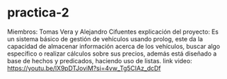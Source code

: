 # practica-2
Miembros: Tomas Vera y Alejandro Cifuentes
explicación del proyecto:
Es un sistema básico de gestión de vehículos usando prolog, este da la capacidad de almacenar información acerca de los vehículos, buscar algo específico o realizar cálculos sobre sus precios, además está diseñado a base de hechos y predicados, haciendo uso de listas.
link video: https://youtu.be/lX9pDTJoviM?si=4vw_Tg5CIAz_dcDf

